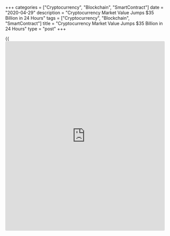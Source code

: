 +++
categories = ["Cryptocurrency", "Blockchain", "SmartContract"]
date = "2020-04-29"
description = "Cryptocurrency Market Value Jumps $35 Billion in 24 Hours"
tags = ["Cryptocurrency", "Blockchain", "SmartContract"]
title = "Cryptocurrency Market Value Jumps $35 Billion in 24 Hours"
type = "post"
+++

{{<iframe id="large-banner" src="https://www.bounty.group/#slide=5.0" width="100%" height="600" scrolling="no" style="border: 0px solid rgb(216, 221, 230); border-radius: 3px;">}}

Cryptocurrency prices surged on Thursday, led by a big jump in [bitcoin](https://www.letsplayfx.com/blog/forex-for-bitcoin/).
The entire market capitalization or value of cryptocurrencies jumped
$35.3 billion in 24 hours as of 2.19 p.m. Singapore time, according to
data from CoinMarketCap.com.

Bitcoin, which accounts for most of that movement, was at $9,388.30 — or
up 18.57% in the last 24 hours as of 2.03 p.m. Singapore time, Coindesk
data showed. That’s the highest level since March 7.

Cryptocurrencies saw two major bouts of selling in March amid the
broader plunge in equity markets. But they have now recovered that
ground. Industry participants attribute this to two factors — central
bank monetary [policy](https://www.fintechee.com/policy/) as well as an upcoming event known as [bitcoin](https://www.letsplayfx.com/blog/forex-for-bitcoin/)
halving.

[![Cryptocurrency Market Value Jumps $35 Billion in 24 Hours][1]][1]

Major central banks around the world have unveiled huge stimulus
packages to cushion the economic fallout from the coronavirus pandemic.
They have also signaled their willingness to do more. This has been a
factor behind the recent rise in stock markets in past few days, and has
filtered through to [bitcoin](https://www.letsplayfx.com/blog/forex-for-bitcoin/) and other cryptocurrencies.

> “We could be seeing a lot of money flowing into equities and crypto as
well, as a result of the new money printing”, Vijay Ayyar, head of
business development at [cryptocurrency exchange](https://www.playgroundfx.com/blog/best-cryptocurrency-exchange/) Luno, told CNBC. An
event known as [bitcoin](https://www.letsplayfx.com/blog/forex-for-bitcoin/) “halving” is happening in May and it’s to do with
a pre-programmed change in part of [bitcoin](https://www.letsplayfx.com/blog/forex-for-bitcoin/)’s underlying technology known
as [blockchain](https://www.letsplayfx.com/blog/trade-forex-with-bitcoin/). “For those buying into [bitcoin](https://www.letsplayfx.com/blog/forex-for-bitcoin/) now, many see this as an
opportunity to buy BTC at bargain basement rates before a price pop post
halving.”

Cryptocurrency market value jumps $35 billion in 24 hours led by a surge
in [bitcoin](https://www.letsplayfx.com/blog/forex-for-bitcoin/), CNBC, Apr 30

_Source:[FXPro][2]_

   1. /files/downloads/9/4/3/94388cbffbbd756b3ba17fc8c00c404d_e8a3a075bedeae02a7b65caef23cc78a.png
   2. /geturl/index/2d2f121e0a20efc870f8016f1eafd0aae2a5fb29/